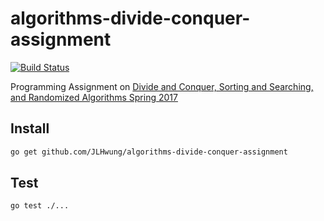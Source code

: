 # algorithms-divide-conquer-assignment
[![Build Status](https://travis-ci.org/JLHwung/algorithms-divide-conquer-assignment.svg?branch=master)](https://travis-ci.org/JLHwung/algorithms-divide-conquer-assignment)

Programming Assignment on [Divide and Conquer, Sorting and Searching, and Randomized Algorithms Spring 2017](https://www.coursera.org/learn/algorithms-divide-conquer/home)

## Install
```bash
go get github.com/JLHwung/algorithms-divide-conquer-assignment
```

## Test
```bash
go test ./...
```
